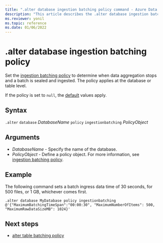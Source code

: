 ```yaml
---
title: ".alter database ingestion batching policy command - Azure Data Explorer"
description: "This article describes the .alter database ingestion batching policy command in Azure Data Explorer."
ms.reviewer: yonil
ms.topic: reference
ms.date: 01/06/2022
---
```

# .alter database ingestion batching policy

Set the [ingestion batching policy](batchingpolicy.md) to determine when data aggregation stops and a batch is sealed and ingested. The policy applies at the database or table level.

If the policy is set to `null`, the [default](batchingpolicy.md#defaults-and-limits) values apply.

## Syntax

`.alter` `database` *DatabaseName* `policy` `ingestionbatching` *PolicyObject*

## Arguments

- *DatabaseName* - Specify the name of the database.
- *PolicyObject* - Define a policy object. For more information, see [ingestion batching policy](batchingpolicy.md).

## Example

The following command sets a batch ingress data time of 30 seconds, for 500 files, or 1 GB, whichever comes first.

```kusto
.alter database MyDatabase policy ingestionbatching @'{"MaximumBatchingTimeSpan":"00:00:30", "MaximumNumberOfItems": 500, "MaximumRawDataSizeMB": 1024}'
```

## Next steps

* [alter table batching policy](alter-table-ingestion-batching-policy.md)
